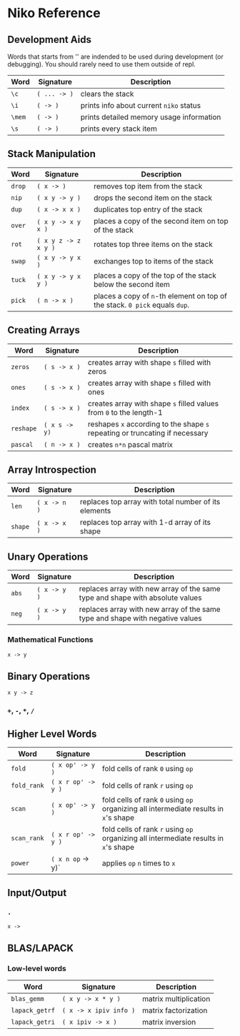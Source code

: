 # Niko Reference

## Development Aids

Words that starts from '\' are indended to be used during development
(or debugging). You should rarely need to use them outside of repl.

|Word|Signature|Description|
|---|---|---|
|`\c`|`( ... -> )`|clears the stack
|`\i`|`( -> )`|prints info about current `niko` status
|`\mem`|`( -> )`|prints detailed memory usage information
|`\s`|`( -> )`|prints every stack item


## Stack Manipulation

|Word|Signature|Description|
|---|---|---|
|`drop`|`( x -> )`|removes top item from the stack
|`nip`|`( x y -> y )`|drops the second item on the stack
|`dup`|`( x -> x x )`| duplicates top entry of the stack
| `over`|`( x y -> x y x )`|places a copy of the second item on top of the stack
|`rot`|`( x y z -> z x y )`|rotates top three items on the stack
|`swap`|`( x y -> y x )`|exchanges top to items of the stack
|`tuck`|`( x y -> y x y )`|places a copy of the top of the stack below the second item
|`pick`|`( n -> x )`| places a copy of `n`-th element on top of the stack. `0 pick` equals `dup`.

## Creating Arrays

|Word|Signature|Description|
|---|---|---|
|`zeros`|`( s -> x )`|creates array with shape `s` filled with zeros
|`ones`|`( s -> x )`|creates array with shape `s` filled with ones
|`index`|`( s -> x )`|creates array with shape `s` filled values from `0` to the length-1
|`reshape`|`( x s -> y)`|reshapes `x` according to the shape `s` repeating or truncating if necessary
|`pascal`|`( n -> x )`|creates `n*n` pascal matrix


## Array Introspection

|Word|Signature|Description|
|---|---|---|
|`len`|`( x -> n )`|replaces top array with total number of its elements
|`shape`|`( x -> x )`|replaces top array with 1-d array of its shape

## Unary Operations

|Word|Signature|Description|
|---|---|---|
|`abs`|`( x -> y )`|replaces array with new array of the same type and shape with absolute values
|`neg`|`( x -> y )`|replaces array with new array of the same type and shape with negative values


### Mathematical Functions

`x -> y`

## Binary Operations

`x y -> z`

### `+`, `-`, `*`, `/`

## Higher Level Words

|Word|Signature|Description|
|---|---|---|
|`fold`|`( x op' -> y )`| fold cells of rank `0` using `op`
|`fold_rank`|`( x r op' -> y )`| fold cells of rank `r` using `op`
|`scan`|`( x op' -> y )`| fold cells of rank `0` using `op` organizing all intermediate results in `x`'s shape
|`scan_rank`|`( x r op' -> y )`| fold cells of rank `r` using `op` organizing all intermediate results in `x`'s shape
|`power`|`( x n op` -> y)`|applies `op` `n` times to `x`


## Input/Output

### `.`

`x ->`

## BLAS/LAPACK

### Low-level words

|Word|Signature|Description|
|---|---|---|
|`blas_gemm`|`( x y -> x * y )`|matrix multiplication
|`lapack_getrf`|`( x -> x ipiv info )`|matrix factorization
|`lapack_getri`|`( x ipiv -> x )`|matrix inversion
